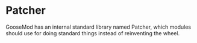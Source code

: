 # Patcher

GooseMod has an internal standard library named Patcher, which modules should use for doing standard things instead of reinventing the wheel.